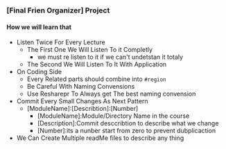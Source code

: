 ﻿### [Final Frien Organizer] Project
#### How we will learn that
* Listen Twice For Every Lecture
  * The First One We Will Listen To it Completly
    * we must re listen to it if we can't undetstan it totaly
  * The Second We Will Listen To It With Application
* On Coding Side
  * Every Related parts should combine into `#region`
  * Be Careful With Naming Convensions
  * Use Resharepr To Always get The best naming convension
* Commit Every Small Changes As Next Pattern
  * \[ModuleName]:[Describtion]:[Number]
    * \[ModuleName]:Module/Directory Name in the course
    * \[Description]:Commit desccribtion to describe what we change
    * \[Number]:its a nunber start from zero to prevent dubplicaction
* We Can Create Multiple readMe files to describe any thing